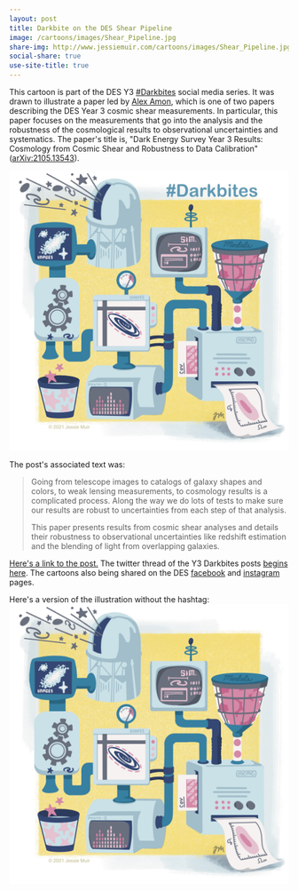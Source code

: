 ```yaml
---
layout: post
title: Darkbite on the DES Shear Pipeline
image: /cartoons/images/Shear_Pipeline.jpg
share-img: http://www.jessiemuir.com/cartoons/images/Shear_Pipeline.jpg
social-share: true
use-site-title: true
---
```



This cartoon is part of the DES Y3 [#Darkbites](https://twitter.com/hashtag/darkbites?src=hashtag_click) social media series. It was drawn to illustrate a paper led by [Alex Amon](https://amonalexandra.com/about-me/), which is one of two papers describing the DES Year 3 cosmic shear measurements. In particular, this paper focuses on the measurements that go into the analysis and the robustness of the cosmological results to observational uncertainties and systematics.   The paper's title is, "Dark Energy Survey Year 3 Results: Cosmology from Cosmic Shear and Robustness to Data Calibration" ([arXiv:2105.13543](https://arxiv.org/abs/2105.13543)).


![alt="Cartoon of whimsical factory equipment, with different pieces of machinery representing shear analysis steps."](/cartoons/images/Shear_Pipeline.jpg)

The post's associated text was:

> Going from telescope images to catalogs of galaxy shapes and colors, to weak lensing measurements, to cosmology results is a complicated process. Along the way we do lots of tests to make sure our results are robust to uncertainties from each step of that analysis.
>
> This paper presents results from cosmic shear analyses and details their robustness to observational uncertainties like redshift estimation and the blending of light from overlapping galaxies.

[Here's a link to the post.](https://twitter.com/theDESurvey/status/1411001347369996292) The twitter thread of the Y3 Darkbites posts [begins here](https://twitter.com/theDESurvey/status/1334937310606004227). The cartoons also being shared on the DES [facebook](https://www.facebook.com/darkenergysurvey) and [instagram](https://www.instagram.com/darkenergysurvey/) pages.


Here's a version of the illustration without the hashtag:
![alt="Cartoon of whimsical factory equipment, with different pieces of machinery representing shear analysis steps."](/cartoons/images/Shear_Pipeline_nohashtag.jpg)
